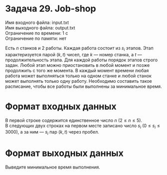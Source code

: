 # Задача 29. Job-shop
Имя входного файла: input.txt  
Имя выходного файла: output.txt  
Ограничение по времени: 1 с  
Ограничение по памяти: нет

Есть $n$ станков и $2$ работы. Каждая работа состоит из $s_i$ этапов. Этап характеризуется парой $(k, t)$ чисел, где $k$ — номер станка, а $t$ — продолжительность этапа. Для каждой работы порядок этапов строго задан. Любой этап можно приостановить в любой момент и позже продолжить с того же момента. В каждый момент времени любая работа может выполняться только на одном станке и любой станок может выполнять только одну работу. Необходимо составить такое расписание, чтобы все работы были выполнены за минимальное время.

# Формат входных данных

В первой строке содержится единственное число $n\ (2 \le n \le 5)$.  
В следующих двух строках на первом месте записано число $s_i\ (0 \le s_i \le 3000)$, а за ним — $s_i$ пар $(k, t)$ через пробел.

# Формат выходных данных

Выведите минимальное время выполнения.